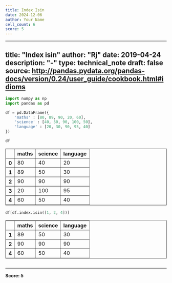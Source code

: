 ```yaml
---
title: Index Isin
date: 2024-12-06
author: Your Name
cell_count: 6
score: 5
---
```


---
title: "Index isin"
author: "Rj"
date: 2019-04-24
description: "-"
type: technical_note
draft: false
source: http://pandas.pydata.org/pandas-docs/version/0.24/user_guide/cookbook.html#idioms
---

```python
import numpy as np
import pandas as pd
```


```python
df = pd.DataFrame({
    'maths' : [80, 89, 90, 20, 60],
    'science' : [40, 50, 90, 100, 50],
    'language' : [20, 30, 90, 95, 40]
})
```


```python
df
```




<div>
<style scoped>
    .dataframe tbody tr th:only-of-type {
        vertical-align: middle;
    }

    .dataframe tbody tr th {
        vertical-align: top;
    }

    .dataframe thead th {
        text-align: right;
    }
</style>
<table border="1" class="dataframe">
  <thead>
    <tr style="text-align: right;">
      <th></th>
      <th>maths</th>
      <th>science</th>
      <th>language</th>
    </tr>
  </thead>
  <tbody>
    <tr>
      <th>0</th>
      <td>80</td>
      <td>40</td>
      <td>20</td>
    </tr>
    <tr>
      <th>1</th>
      <td>89</td>
      <td>50</td>
      <td>30</td>
    </tr>
    <tr>
      <th>2</th>
      <td>90</td>
      <td>90</td>
      <td>90</td>
    </tr>
    <tr>
      <th>3</th>
      <td>20</td>
      <td>100</td>
      <td>95</td>
    </tr>
    <tr>
      <th>4</th>
      <td>60</td>
      <td>50</td>
      <td>40</td>
    </tr>
  </tbody>
</table>
</div>




```python
df[df.index.isin([1, 2, 4])]
```




<div>
<style scoped>
    .dataframe tbody tr th:only-of-type {
        vertical-align: middle;
    }

    .dataframe tbody tr th {
        vertical-align: top;
    }

    .dataframe thead th {
        text-align: right;
    }
</style>
<table border="1" class="dataframe">
  <thead>
    <tr style="text-align: right;">
      <th></th>
      <th>maths</th>
      <th>science</th>
      <th>language</th>
    </tr>
  </thead>
  <tbody>
    <tr>
      <th>1</th>
      <td>89</td>
      <td>50</td>
      <td>30</td>
    </tr>
    <tr>
      <th>2</th>
      <td>90</td>
      <td>90</td>
      <td>90</td>
    </tr>
    <tr>
      <th>4</th>
      <td>60</td>
      <td>50</td>
      <td>40</td>
    </tr>
  </tbody>
</table>
</div>




```python

```


---
**Score: 5**